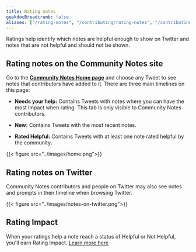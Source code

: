 ```yaml
---
title: Rating notes
geekdocBreadcrumb: false
aliases: ["/rating-notes", "/contributing/rating-notes", "/contributing/rating"]
---
```


Ratings help identify which notes are helpful enough to show on Twitter and notes that are not helpful and should not be shown.

## Rating notes on the Community Notes site

Go to the [**Community Notes Home page**](https://communitynotes.twitter.com) and choose any Tweet to see notes that contributors have added to it. There are three main timelines on this page:

- **Needs your help:** Contains Tweets with notes where you can have the most impact when rating. This tab is only visible to Community Notes contributors.

- **New:** Contains Tweets with the most recent notes.

- **Rated Helpful:** Contains Tweets with at least one note rated helpful by the community.

{{< figure src="../images/home.png">}}

## Rating notes on Twitter

Community Notes contributors and people on Twitter may also see notes and prompts in their timeline when browsing Twitter.

{{< figure src="../images/notes-on-twitter.png">}}

## Rating Impact

When your ratings help a note reach a status of Helpful or Not Helpful, you'll earn Rating Impact. [Learn more here](../impact)
